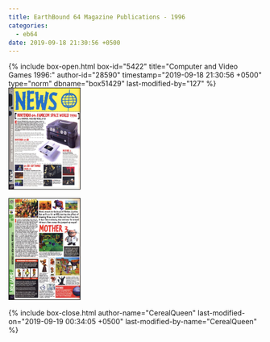 ```yaml
---
title: EarthBound 64 Magazine Publications - 1996
categories:
  - eb64
date: 2019-09-18 21:30:56 +0500
---
```

{% include box-open.html box-id="5422" title="Computer and Video Games 1996:" author-id="28590" timestamp="2019-09-18 21:30:56 +0500" type="norm" dbname="box51429" last-modified-by="127" %}
<a href="Computer_and_Video_Games_1996_PG8.jpg"><img src="Computer_and_Video_Games_1996_PG8.jpg"   title="Computer and Video Games 1996" height="200" border="1" /></a>

<a href="Computer_and_Video_Games_1996_PG96.jpg"><img src="Computer_and_Video_Games_1996_PG96.jpg"   title="Computer and Video Games 1996" height="200" border="1" /></a>


{% include box-close.html author-name="CerealQueen" last-modified-on="2019-09-19 00:34:05 +0500" last-modified-by-name="CerealQueen" %}
